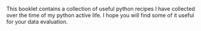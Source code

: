 This booklet contains a collection of useful python recipes I have collected over the time of my python active life.
I hope you will find some of it useful for your data evaluation.

